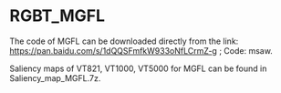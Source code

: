 # RGBT_MGFL
The code of MGFL can be downloaded directly from the link: https://pan.baidu.com/s/1dQQSFmfkW933oNfLCrmZ-g ; Code: msaw.

Saliency maps of VT821, VT1000, VT5000 for MGFL can be found in Saliency_map_MGFL.7z.
